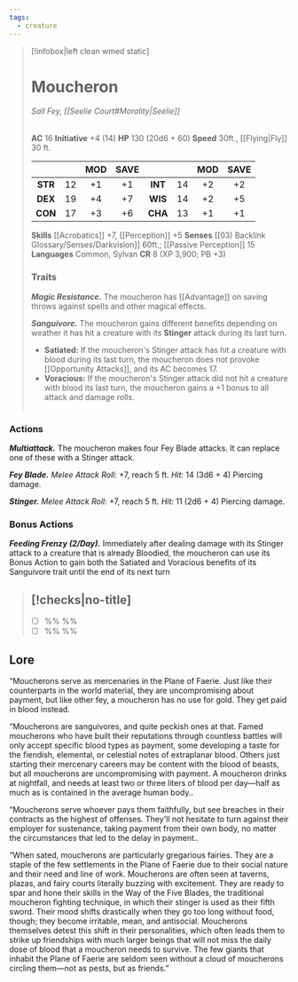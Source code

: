 ```yaml
---
tags:
  - creature
---
```

> [!infobox|left clean wmed static]
> # Moucheron
> *Sall Fey, [[Seelie Court#Morality|Seelie]]*
> 
> | |
> | - |
> **AC** 16 **Initiative** +4 (14)
> **HP** 130 (20d6 + 60)
> **Speed** 30ft., [[Flying|Fly]] 30 ft.
> 
> | | | MOD | SAVE | | | MOD | SAVE |
> | :-: | :-: | :-: | :-: | :-: | :-: | :-: | :-: |
> | **STR** | 12 | +1 | +1 | **INT** | 14 | +2 | +2 | 
> | **DEX** | 19 | +4 | +7 | **WIS** | 14 | +2 | +5 |
> | **CON** | 17 | +3 | +6 | **CHA** | 13 | +1 | +1 |
> **Skills** [[Acrobatics]] +7, [[Perception]] +5
> **Senses** [[03) Backlink Glossary/Senses/Darkvision]] 60ft.; [[Passive Perception]] 15
> **Languages** Common, Sylvan
> **CR** 8 (XP 3,900; PB +3)
> ### Traits
> ***Magic Resistance.*** The moucheron has [[Advantage]] on saving throws against spells and other magical effects.
> <br>
>
> ***Sanguivore.*** The moucheron gains different benefits depending on weather it has hit a creature with its **Stinger** attack during its last turn.
> - **Satiated:** If the moucheron's Stinger attack has hit a creature with blood during its last turn, the moucheron does not provoke [[Opportunity Attacks]], and its AC becomes 17.
> - **Voracious:** If the moucheron's Stinger attack did not hit a creature with blood its last turn, the moucheron gains a +1 bonus to all attack and damage rolls.
> 
> | |
> | - |

### Actions
***Multiattack.*** The moucheron makes four Fey Blade attacks. It can replace one of these with a Stinger attack.

***Fey Blade.*** *Melee Attack Roll:* +7, reach 5 ft. *Hit:* 14 (3d6 + 4) Piercing damage.

***Stinger.*** *Melee Attack Roll:* +7, reach 5 ft. *Hit:* 11 (2d6 + 4) Piercing damage.
### Bonus Actions
***Feeding Frenzy (2/Day).*** Immediately after dealing damage with its Stinger attack to a creature that is already Bloodied, the moucheron can use its Bonus Action to gain both the Satiated and Voracious benefits of its Sanguivore trait until the end of its next turn
> [!checks|no-title]
> -
> - [ ] %% %%
> - [ ] %% %%

## Lore
“Moucherons serve as mercenaries in the Plane of Faerie. Just like their counterparts in the world material, they are uncompromising about payment, but like other fey, a moucheron has no use for gold. They get paid in blood instead.

“Moucherons are sanguivores, and quite peckish ones at that. Famed moucherons who have built their reputations through countless battles will only accept specific blood types as payment, some developing a taste for the fiendish, elemental, or celestial notes of extraplanar blood. Others just starting their mercenary careers may be content with the blood of beasts, but all moucherons are uncompromising with payment. A moucheron drinks at nightfall, and needs at least two or three liters of blood per day—half as much as is contained in the average human body..

“Moucherons serve whoever pays them faithfully, but see breaches in their contracts as the highest of offenses. They'll not hesitate to turn against their employer for sustenance, taking payment from their own body, no matter the circumstances that led to the delay in payment..

“When sated, moucherons are particularly gregarious fairies. They are a staple of the few settlements in the Plane of Faerie due to their social nature and their need and line of work. Moucherons are often seen at taverns, plazas, and fairy courts literally buzzing with excitement. They are ready to spar and hone their skills in the Way of the Five Blades, the traditional moucheron fighting technique, in which their stinger is used as their fifth sword. Their mood shifts drastically when they go too long without food, though; they become irritable, mean, and antisocial. Moucherons themselves detest this shift in their personalities, which often leads them to strike up friendships with much larger beings that will not miss the daily dose of blood that a moucheron needs to survive. The few giants that inhabit the Plane of Faerie are seldom seen without a cloud of moucherons circling them—not as pests, but as friends.”